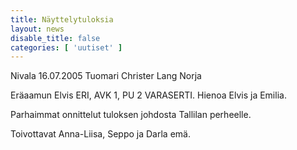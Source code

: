 ```yaml
---
title: Näyttelytuloksia
layout: news
disable_title: false
categories: [ 'uutiset' ]
---
```


Nivala 16.07.2005 Tuomari Christer Lang Norja

Eräaamun Elvis ERI, AVK 1, PU 2 VARASERTI. Hienoa Elvis ja Emilia.

Parhaimmat onnittelut tuloksen johdosta Tallilan perheelle.

Toivottavat Anna-Liisa, Seppo ja Darla emä.